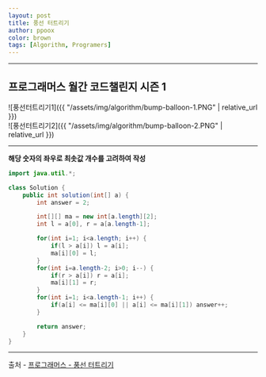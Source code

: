 ```yaml
---
layout: post
title: 풍선 터트리기
author: ppoox
color: brown
tags: [Algorithm, Programers]
---
```

    
---
## 프로그래머스 월간 코드챌린지 시즌 1

![풍선터트리기1]({{ "/assets/img/algorithm/bump-balloon-1.PNG" | relative_url }})     
![풍선터트리기2]({{ "/assets/img/algorithm/bump-balloon-2.PNG" | relative_url }})     

---   

**해당 숫자의 좌우로 최솟값 개수를 고려하여 작성**

```java
import java.util.*;

class Solution {
    public int solution(int[] a) {
        int answer = 2;

        int[][] ma = new int[a.length][2];
        int l = a[0], r = a[a.length-1];

        for(int i=1; i<a.length; i++) {
            if(l > a[i]) l = a[i];
            ma[i][0] = l;
        }
        for(int i=a.length-2; i>0; i--) {
            if(r > a[i]) r = a[i];
            ma[i][1] = r;
        }
        for(int i=1; i<a.length-1; i++) {
            if(a[i] <= ma[i][0] || a[i] <= ma[i][1]) answer++;
        }

        return answer;
    }
}
```

---

출처 - [프로그래머스 - 풍선 터트리기](https://programmers.co.kr/learn/courses/30/lessons/68646)
